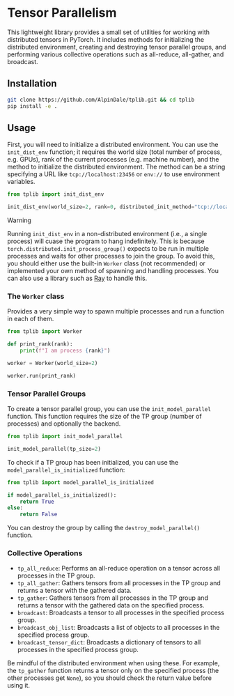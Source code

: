 # Tensor Parallelism

This lightweight library provides a small set of utilities for working with distributed tensors in PyTorch. It includes methods for initializing the distributed environment, creating and destroying tensor parallel groups, and performing various collective operations such as all-reduce, all-gather, and broadcast.

## Installation

```sh
git clone https://github.com/AlpinDale/tplib.git && cd tplib
pip install -e .
```

## Usage

First, you will need to initialize a distributed environment. You can use the `init_dist_env` function; it requires the world size (total number of process, e.g. GPUs), rank of the current processes (e.g. machine number), and the method to initialize the distributed environment. The method can be a string specifying a URL like `tcp://localhost:23456` or `env://` to use environment variables.

```py
from tplib import init_dist_env

init_dist_env(world_size=2, rank=0, distributed_init_method="tcp://localhost:23456")
```

> [!WARNING]
> Running `init_dist_env` in a non-distributed environment (i.e., a single process) will cuase the program to hang indefinitely. This is because `torch.distributed.init_process_group()` expects to be run in multiple processes and waits for other processes to join the group. To avoid this, you should either use the built-in `Worker` class (not recommended) or implemented your own method of spawning and handling processes. You can also use a library such as [Ray](https://github.com/ray-project/ray) to handle this.

### The `Worker` class

Provides a very simple way to spawn multiple processes and run a function in each of them.

```py
from tplib import Worker

def print_rank(rank):
    print(f"I am process {rank}")

worker = Worker(world_size=2)

worker.run(print_rank)
```

### Tensor Parallel Groups
To create a tensor parallel group, you can use the `init_model_parallel` function. This function requires the size of the TP group (number of processes) and optionally the backend.

```py
from tplib import init_model_parallel

init_model_parallel(tp_size=2)
```

To check if a TP group has been initialized, you can use the `model_parallel_is_initialized` function:

```py
from tplib import model_parallel_is_initialized

if model_parallel_is_initialized():
    return True
else:
    return False
```

You can destroy the group by calling the `destroy_model_parallel()` function.

### Collective Operations
- `tp_all_reduce`: Performs an all-reduce operation on a tensor across all processes in the TP group.
- `tp_all_gather`: Gathers tensors from all processes in the TP group and returns a tensor with the gathered data.
- `tp_gather`: Gathers tensors from all processes in the TP group and returns a tensor with the gathered data on the specified process.
- `broadcast`: Broadcasts a tensor to all processes in the specified process group.
- `broadcast_obj_list`: Broadcasts a list of objects to all processes in the specified process group.
- `broadcast_tensor_dict`: Broadcasts a dictionary of tensors to all processes in the specified process group.


Be mindful of the distributed environment when using these. For example, the `tp_gather` function returns a tensor only on the specified process (the other processes get `None`), so you should check the return value before using it.